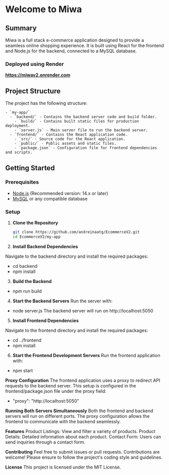 # Welcome to Miwa

## Summary
Miwa is a full stack e-commerce application designed to provide a seamless online shopping experience. It is built using React for the frontend and Node.js for the backend, connected to a MySQL database.

### Deployed using Render 
**https://miwav2.onrender.com**

## Project Structure

The project has the following structure:
```
- `my-app/`
  - `backend/` - Contains the backend server code and build folder.
    - `build/` - Contains built static files for production deployment.
    - `server.js` - Main server file to run the backend server.
  - `frontend/` - Contains the React application code.
    - `src/` - Source code for the React application.
    - `public/` - Public assets and static files.
    - `package.json` - Configuration file for frontend dependencies and scripts.
```
## Getting Started

### Prerequisites

- [Node.js](https://nodejs.org/) (Recommended version: 14.x or later)
- [MySQL](https://www.mysql.com/) or any compatible database

### Setup

1. **Clone the Repository**

   ```bash
   git clone https://github.com/andreinaatg/EcommerceV2.git
   cd EcommerceV2/my-app

2. **Install Backend Dependencies**

Navigate to the backend directory and install the required packages:

- cd backend
- npm install

3. **Build the Backend**

- npm run build

4. **Start the Backend Servers**
Run the server with:

- node server.js
The backend server will run on http://localhost:5050 

5. **Install Frontend Dependencies**

Navigate to the frontend directory and install the required packages:

- cd ../frontend
- npm install


6. **Start the Frontend Development Servers**
Run the frontend application with:

- npm start

**Proxy Configuration**
The frontend application uses a proxy to redirect API requests to the backend server. This setup is configured in the frontend/package.json file under the proxy field:

- "proxy": "http://localhost:5050"

**Running Both Servers Simultaneously**
Both the frontend and backend servers will run on different ports. The proxy configuration allows the frontend to communicate with the backend seamlessly.

**Features**
Product Listings: View and filter a variety of products.
Product Details: Detailed information about each product.
Contact Form: Users can send inquiries through a contact form.

**Contributing**
Feel free to submit issues or pull requests. Contributions are welcome! Please ensure to follow the project's coding style and guidelines.

**License**
This project is licensed under the MIT License.

